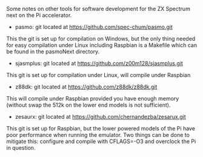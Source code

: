 Some notes on other tools for software development for the ZX Spectrum
next on the Pi accelerator.

* pasmo: git located at https://github.com/spec-chum/pasmo.git

This the git is set up for compilation on Windows, but the only thing
needed for easy compilation under Linux including Raspbian is a
Makefile which can be found in the pasmoNext directory.

* sjasmplus: git located at https://github.com/z00m128/sjasmplus.git

This git is set up for compilation under Linux, will compile under
Raspbian

* z88dk: git located at https://github.com/z88dk/z88dk.git

This will compile under Raspbian provided you have enough memory
(without swap the 512k on the lower end models is not
sufficient).

* zesaurx: git located at https://github.com/chernandezba/zesarux.git

This git is set up for Raspbian, but the lower powered models of the
Pi have poor performance when running the emulator. Two things can be
done to mitigate this: configure and compile with CFLAGS=-O3 and
overclock the Pi in question.
